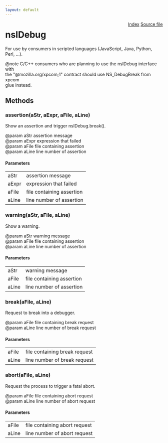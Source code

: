 ```yaml
---
layout: default
---
```

<div class='links' style='float:right'><a href="../index.html">Index</a>
<a href="http://dxr.mozilla.org/mozilla-central/source/xpcom/base/nsIDebug.idl">Source file</a>
</div>

# nsIDebug #
  
  For use by consumers in scripted languages (JavaScript, Java, Python,  
  Perl, ...).  
  
@note C/C++ consumers who are planning to use the nsIDebug interface with  
  the "@mozilla.org/xpcom;1" contract should use NS_DebugBreak from xpcom  
  glue instead.  
  
  

## Methods ##

### assertion(aStr, aExpr, aFile, aLine) ###
  
Show an assertion and trigger nsIDebug.break().  
  
@param aStr assertion message  
@param aExpr expression that failed  
@param aFile file containing assertion  
@param aLine line number of assertion  
  
  

#### Parameters ####

<table>

<tr>
<td>aStr</td>
<td>assertion message  
</td>
</tr>

<tr>
<td>aExpr</td>
<td>expression that failed  
</td>
</tr>

<tr>
<td>aFile</td>
<td>file containing assertion  
</td>
</tr>

<tr>
<td>aLine</td>
<td>line number of assertion  
</td>
</tr>

</table>

### warning(aStr, aFile, aLine) ###
  
Show a warning.  
  
@param aStr warning message  
@param aFile file containing assertion  
@param aLine line number of assertion  
  

#### Parameters ####

<table>

<tr>
<td>aStr</td>
<td>warning message  
</td>
</tr>

<tr>
<td>aFile</td>
<td>file containing assertion  
</td>
</tr>

<tr>
<td>aLine</td>
<td>line number of assertion  
</td>
</tr>

</table>

### break(aFile, aLine) ###
  
Request to break into a debugger.  
  
@param aFile file containing break request  
@param aLine line number of break request  
  

#### Parameters ####

<table>

<tr>
<td>aFile</td>
<td>file containing break request  
</td>
</tr>

<tr>
<td>aLine</td>
<td>line number of break request  
</td>
</tr>

</table>

### abort(aFile, aLine) ###
  
Request the process to trigger a fatal abort.  
  
@param aFile file containing abort request  
@param aLine line number of abort request  
  

#### Parameters ####

<table>

<tr>
<td>aFile</td>
<td>file containing abort request  
</td>
</tr>

<tr>
<td>aLine</td>
<td>line number of abort request  
</td>
</tr>

</table>
